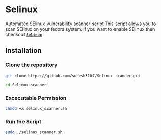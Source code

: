 
# Selinux
Automated SElinux vulnerability scanner script
This script allows you to scan SElinux on your fedora system.
If you want to enable SElinux then checkout **[`Selinux`](https://github.com/sudesh3107/Selinux.git)**
## Installation

### Clone the repository

```bash
git clone https://github.com/sudesh3107/Selinux-scanner.git
```
```bash
cd Selinux-scanner
```

### Excecutable Permission

```bash
chmod +x selinux_scanner.sh
```
### Run the Script

```bash
sudo ./selinux_scanner.sh
```
